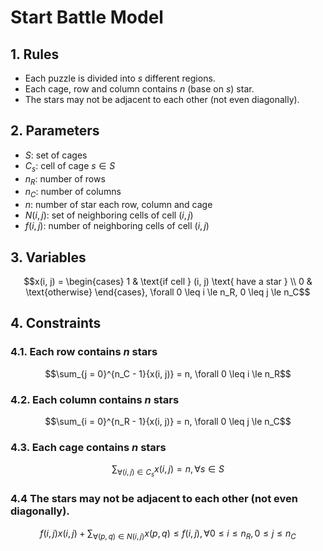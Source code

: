 # Start Battle Model

## 1. Rules

- Each puzzle is divided into $s$ different regions.
- Each cage, row and column contains $n$ (base on $s$) star.
- The stars may not be adjacent to each other (not even diagonally).

## 2. Parameters
- $S$: set of cages
- $C_s$: cell of cage $s \in S$
- $n_R$: number of rows
- $n_C$: number of columns
- $n$: number of star each row, column and cage
- $N(i, j)$: set of neighboring cells of cell $(i, j)$
- $f(i, j)$: number of neighboring cells of cell $(i, j)$

## 3. Variables

$$x(i, j) = \begin{cases}
    1 & \text{if cell } (i, j) \text{ have a star } \\
    0 & \text{otherwise}
\end{cases}, \forall 0 \leq i \le n_R, 0 \leq j \le n_C$$


## 4. Constraints
### 4.1. Each row contains $n$ stars
$$\sum_{j = 0}^{n_C - 1}{x(i, j)} = n, \forall 0 \leq i \le n_R$$

### 4.2. Each column contains $n$ stars
$$\sum_{i = 0}^{n_R - 1}{x(i, j)} = n, \forall 0 \leq j \le n_C$$

### 4.3. Each cage contains $n$ stars
$$\sum_{\forall (i, j) \in C_s}{x(i, j)} = n, \forall s \in S$$

### 4.4 The stars may not be adjacent to each other (not even diagonally).
$$f(i, j) x(i, j) + \sum_{\forall (p, q) \in N(i, j)}{x(p, q)} \leq f(i, j), \forall 0 \leq i \le n_R, 0 \leq j \le n_C$$
